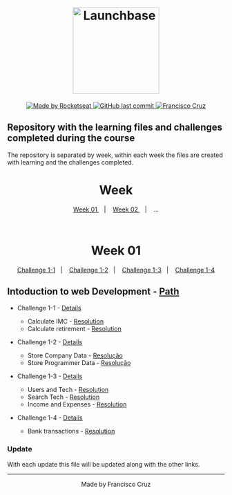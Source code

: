 <h1 align="center">
    <img alt="Launchbase" src="https://storage.googleapis.com/golden-wind/bootcamp-launchbase/logo.png" width="200px" />
</h1>

<p align="center">

  <a href="https://rocketseat.com.br">
    <img alt="Made by Rocketseat" src="https://img.shields.io/badge/made%20by-Rocketseat-%23F8952D">
  </a>
  
  <a href="https://github.com/Fcruz10/LaunchBase/commits/master">
    <img alt="GitHub last commit" src="https://img.shields.io/github/last-commit/Fcruz10/LaunchBase">
  </a>

  <a href="https://www.linkedin.com/in/francisco-cruz-074208140/" >
    <img alt="Francisco Cruz" src="https://img.shields.io/badge/Francisco-in-%230072b1">
  </a>

</p>

## Repository with the learning files and challenges completed during the course
The repository is separated by week, within each week the files are created with learning and the challenges completed.
<br />
<h1 align=center> Week </h1>
<p align="center">
  <a href="#-week 01"> Week 01 </a>&nbsp;&nbsp;&nbsp;|&nbsp;&nbsp;&nbsp;
  <a href="#-week 02"> Week 02 </a>&nbsp;&nbsp;&nbsp;|&nbsp;&nbsp;&nbsp;
  ...
</p>
<br />
 <h1 align=center> Week 01 </h1>

<p align="center">
  <a href="#-Challenge 1-1">Challenge 1-1</a>&nbsp;&nbsp;&nbsp;|&nbsp;&nbsp;&nbsp;
  <a href="#-Challenge 1-2">Challenge 1-2</a>&nbsp;&nbsp;&nbsp;|&nbsp;&nbsp;&nbsp;
  <a href="#-Challenge 1-3">Challenge 1-3</a>&nbsp;&nbsp;&nbsp;|&nbsp;&nbsp;&nbsp;
  <a href="#-Challenge 1-4">Challenge 1-4</a>
</p>

<!--
<p align="center">
  <a href="#-Challenge 2-1">Challenge 2-1</a>&nbsp;&nbsp;&nbsp;|&nbsp;&nbsp;&nbsp;
  <a href="#-Challenge 2-2">Challenge 2-2</a>&nbsp;&nbsp;&nbsp;|&nbsp;&nbsp;&nbsp;
  <a href="#-Challenge 2-3">Challenge 2-3</a>&nbsp;&nbsp;&nbsp;|&nbsp;&nbsp;&nbsp;
</p>
-->

## Intoduction to web Development - [Path](https://github.com/##)

- Challenge 1-1 - [Details](https://github.com/Rocketseat/bootcamp-launchbase-desafios-01/blob/master/desafios/01-1-primeiros-passos-com-js.md)
    - Calculate IMC - [Resolution](https://github.com/##)
    - Calculate retirement - [Resolution](https://github.com/##)

- Challenge 1-2 - [Details](https://github.com/Rocketseat/bootcamp-launchbase-desafios-01/blob/master/desafios/01-2-lidando-com-objetos-e-vetores.md)
    - Store Company Data - [Resolução](https://github.com/##)
    - Store Programmer Data - [Resolução](https://github.com/##)

- Challenge 1-3 - [Details](https://github.com/Rocketseat/bootcamp-launchbase-desafios-01/blob/master/desafios/01-3-funcoes-e-estruturas-de-repeticao.md)
    - Users and Tech - [Resolution](https://github.com/##)
    - Search Tech - [Resolution](https://github.com/##)
    - Income and Expenses - [Resolution](https://github.com/##)
- Challenge 1-4 - [Details](https://github.com/Rocketseat/bootcamp-launchbase-desafios-01/blob/master/desafios/01-4-aplicacao-operacoes-bancarias.md)
    - Bank transactions - [Resolution](https://github.com/##)
 <!--
## Starting on Front-end - [Path](https://github.com/##)

- Challenge 2-1 - [Details](https://github.com/Rocketseat/bootcamp-launchbase-desafios-02/blob/master/desafios/02-1-primeiro-html.md)
    - Add Favicon and Stylize - [Resolution](https://github.com/##)

- Challenge 2-2 - [Details](https://github.com/Rocketseat/bootcamp-launchbase-desafios-02/blob/master/desafios/02-2-pagina-descricao.md)
    - Create page about Rocketseat - [Resolution](https://github.com/##)
    
- Challenge 2-3 - [Details](https://github.com/Rocketseat/bootcamp-launchbase-desafios-02/blob/master/desafios/02-3-pagina-cursos-e-iframe.md)
    - Create Content and Modal Page - [Resolution](https://github.com/##)
    
<h1 align=center> Week 02 </h1>
-->

### Update
With each update this file will be updated along with the other links.

---

<p align="center">Made by Francisco Cruz</p>
